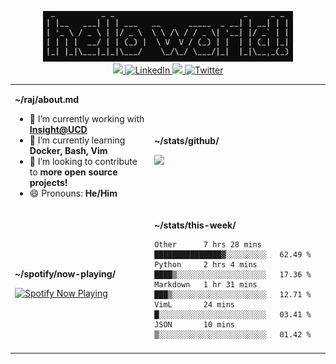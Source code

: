 
<p align="center">
  <img src="https://github.com/rajitbanerjee/rajitbanerjee/blob/master/resources/hello-world.jpg" width=400 /> 
  <br />
  <a href="https://github.com/antonkomarev/github-profile-views-counter" alt="Profile views">
    <img src="https://komarev.com/ghpvc/?username=your-github-username&color=f39c19" />
  </a>
  <a href="https://www.linkedin.com/in/rajitbanerjee/">
    <img src="https://img.shields.io/badge/-rajitbanerjee-blue?style=flat-square&logo=Linkedin&logoColor=white" alt="LinkedIn" />
  </a>
  <a href="https://rajitbanerjee.github.io">
    <img src="https://img.shields.io/badge/-rajitbanerjee.github.io-black?style=flat-square&logo=github&logoColor=white" />
  </a>
  <a href="https://twitter.com/rajit_banerjee">
    <img src="https://img.shields.io/twitter/follow/rajit_banerjee?style=social" alt="Twitter" />
  </a>
</p>

<table>
  <tr><td>
  
  **~/raj/about.md**
    
  - 🔭 I’m currently working with **[Insight@UCD](https://www.insight-centre.org/)**
  - 🌱 I’m currently learning **Docker, Bash, Vim**
  - 👯 I’m looking to contribute to **more open source projects!**
  - 😄 Pronouns: **He/Him**

  </td><td>
  
  **~/stats/github/** 

  <img src="https://github-readme-stats.vercel.app/api?username=rajitbanerjee&hide_title=true&show_icons=true&count_private=true&title_color=fff&icon_color=f39c19&text_color=9f9f9f&bg_color=151515">
      
  </td></tr>
  <tr><td>

  **~/spotify/now-playing/**
  
  <a href="https://now-playing-profile.rajitbanerjee.vercel.app/now-playing?open">
    <img src="https://now-playing-profile.rajitbanerjee.vercel.app/now-playing" height="120" alt="Spotify Now Playing">
  </a>
  
  </td><td>
  
  **~/stats/this-week/**

  <!--START_SECTION:waka-->
```text
Other      7 hrs 28 mins   ███████████████▓░░░░░░░░░   62.49 % 
Python     2 hrs 4 mins    ████▒░░░░░░░░░░░░░░░░░░░░   17.36 % 
Markdown   1 hr 31 mins    ███▒░░░░░░░░░░░░░░░░░░░░░   12.71 % 
VimL       24 mins         █░░░░░░░░░░░░░░░░░░░░░░░░   03.41 % 
JSON       10 mins         ▒░░░░░░░░░░░░░░░░░░░░░░░░   01.42 % 
```
<!--END_SECTION:waka-->
  
  </td>
  <tr><td colspan="2">
  

  
</td></tr>
</table>


